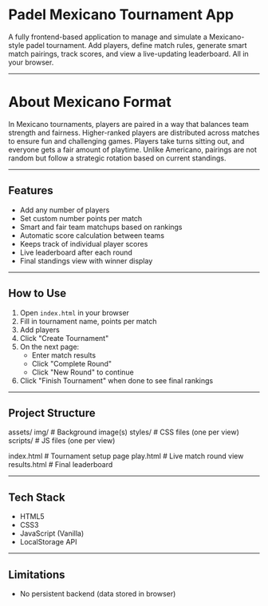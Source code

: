 # Padel Mexicano Tournament App

A fully frontend-based application to manage and simulate a Mexicano-style padel tournament. Add players, define match rules, generate smart match pairings, track scores, and view a live-updating leaderboard. All in your browser.


---

# About Mexicano Format

In Mexicano tournaments, players are paired in a way that balances team strength and fairness. Higher-ranked players are distributed across matches to ensure fun and challenging games. Players take turns sitting out, and everyone gets a fair amount of playtime. Unlike Americano, pairings are not random but follow a strategic rotation based on current standings.

---

## Features

- Add any number of players 
- Set custom number points per match
- Smart and fair team matchups based on rankings
- Automatic score calculation between teams
- Keeps track of individual player scores
- Live leaderboard after each round
- Final standings view with winner display

---

## How to Use

1. Open `index.html` in your browser
2. Fill in tournament name, points per match
3. Add players 
4. Click "Create Tournament"
5. On the next page:
   - Enter match results
   - Click "Complete Round"
   - Click "New Round" to continue
6. Click "Finish Tournament" when done to see final rankings

---

## Project Structure

assets/
  img/           # Background image(s)
  styles/        # CSS files (one per view)
  scripts/       # JS files (one per view)

index.html       # Tournament setup page
play.html        # Live match round view
results.html     # Final leaderboard

---

## Tech Stack

- HTML5
- CSS3
- JavaScript (Vanilla)
- LocalStorage API 

---

## Limitations

- No persistent backend (data stored in browser)


